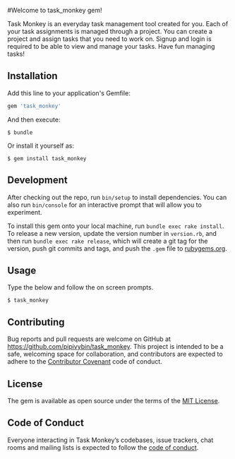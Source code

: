 #Welcome to task_monkey gem!

Task Monkey is an everyday task management tool created for you. Each of your task assignments is managed through a project. You can create a project and assign tasks that you need to work on. Signup and login is required to be able to view and manage your tasks. Have fun managing tasks!

## Installation

Add this line to your application's Gemfile:

```ruby
gem 'task_monkey'
```

And then execute:

    $ bundle

Or install it yourself as:

    $ gem install task_monkey


## Development

After checking out the repo, run `bin/setup` to install dependencies. You can also run `bin/console` for an interactive prompt that will allow you to experiment.

To install this gem onto your local machine, run `bundle exec rake install`. To release a new version, update the version number in `version.rb`, and then run `bundle exec rake release`, which will create a git tag for the version, push git commits and tags, and push the `.gem` file to [rubygems.org](https://rubygems.org).

## Usage

Type the below and follow the on screen prompts.

    $ task_monkey

## Contributing

Bug reports and pull requests are welcome on GitHub at https://github.com/pipivybin/task_monkey. This project is intended to be a safe, welcoming space for collaboration, and contributors are expected to adhere to the [Contributor Covenant](http://contributor-covenant.org) code of conduct.

## License

The gem is available as open source under the terms of the [MIT License](https://opensource.org/licenses/MIT).

## Code of Conduct

Everyone interacting in Task Monkey’s codebases, issue trackers, chat rooms and mailing lists is expected to follow the [code of conduct](https://github.com/pipivybin/task_monkey/blob/master/CODE_OF_CONDUCT.md).


